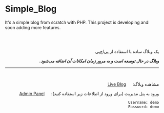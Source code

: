 # Simple_Blog
It's a simple blog from scratch with PHP. This project is developing and soon adding more features.

<div dir="rtl">

<br />
<br />

یک وبلاگ ساده با استفاده از پی‌اچ‌پی

***وبلاگ در حال توسعه است و به مرور زمان امکانات آن اضافه می‌شود.***

---
<br />

مشاهده وبلاگ: &emsp; [Live Blog](http://sepand.ihostfull.com/simplePhpBlog/)


ورود به پنل مدیریت (برای ورود از اطلاعات زیر استفاده کنید): &emsp; [Admin Panel](http://sepand.ihostfull.com/simplePhpBlog/admin)
```
Username: demo
Password: demo
```

</div>
